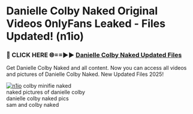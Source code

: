 # Danielle Colby Naked Original Videos 0nlyFans Leaked - Files Updated! (n1io)

<h3>🔴 CLICK HERE 🌐==►► <a href="https://tinyurl.com/yckcrads" rel="nofollow">Danielle Colby Naked Updated Files</a></h3>

Get Danielle Colby Naked and all content. Now you can access all videos and pictures of Danielle Colby Naked. New Updated Files 2025!

[![n1io](https://i.imgur.com/hpKpOFt.gif)](https://tinyurl.com/yckcrads)
colby minifie naked<br>
naked pictures of danielle colby<br>
danielle colby naked pics<br>
sam and colby naked